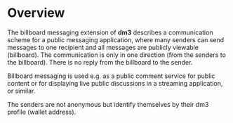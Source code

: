 # Overview

The billboard messaging extension of **dm3** describes a communication scheme for a public messaging application, where many senders can send messages to one recipient and all messages are publicly viewable (billboard). The communication is only in one direction (from the senders to the billboard). There is no reply from the billboard to the sender.

Billboard messaging is used e.g. as a public comment service for public content or for displaying live public discussions in a streaming application, or similar.

The senders are not anonymous but identify themselves by their dm3 profile (wallet address).
